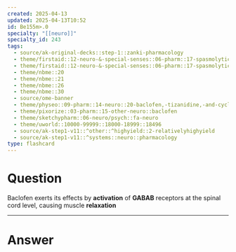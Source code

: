 ```yaml
---
created: 2025-04-13
updated: 2025-04-13T10:52
id: Be155m>.0
specialty: "[[neuro]]"
specialty_id: 243
tags:
  - source/ak-original-decks::step-1::zanki-pharmacology
  - theme/firstaid::12-neuro-&-special-senses::06-pharm::17-spasmolytics-antispasmodics
  - theme/firstaid::12-neuro-&-special-senses::06-pharm::17-spasmolytics-antispasmodics::baclofen
  - theme/nbme::20
  - theme/nbme::21
  - theme/nbme::26
  - theme/nbme::30
  - source/ome-banner
  - theme/physeo::09-pharm::14-neuro::20-baclofen,-tizanidine,-and-cyclobenzaprine
  - theme/pixorize::03-pharm::15-other-neuro::baclofen
  - theme/sketchypharm::06-neuro/psych::fa-neuro
  - theme/uworld::10000-99999::18000-18999::18496
  - source/ak-step1-v11::^other::^highyield::2-relativelyhighyield
  - source/ak-step1-v11::^systems::neuro::pharmacology
type: flashcard
---
```


# Question
Baclofen exerts its effects by **activation** of **GABAB** receptors at the spinal cord level, causing muscle **relaxation**

---

# Answer
